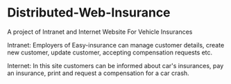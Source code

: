 # Distributed-Web-Insurance
A project of Intranet and Internet Website For Vehicle Insurances

Intranet: Employers of Easy-insurance can manage customer details, create new customer, update customer, accepting compensation requests etc.

Internet: In this site customers can be informed about car's insurances, pay an insurance, print and request a compensation for a car crash.
